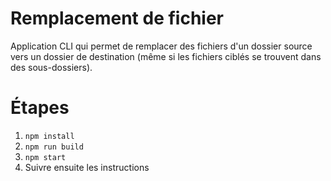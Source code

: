 # Remplacement de fichier

Application CLI qui permet de remplacer des fichiers d'un dossier source vers un dossier de destination (même si les fichiers ciblés se trouvent dans des sous-dossiers).

# Étapes
1. `npm install`
2. `npm run build`
3. `npm start`
4. Suivre ensuite les instructions
